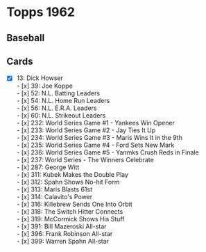 # Topps 1962 
## Baseball

## Cards

- [x] 13: Dick Howser <br>- [x] 39: Joe Koppe <br>- [x] 52: N.L. Batting Leaders <br>- [x] 54: N.L. Home Run Leaders <br>- [x] 56: N.L. E.R.A. Leaders <br>- [x] 60: N.L. Strikeout Leaders <br>- [x] 232: World Series Game #1 - Yankees Win Opener <br>- [x] 233: World Series Game #2 - Jay Ties It Up <br>- [x] 234: World Series Game #3 - Maris Wins It in the 9th <br>- [x] 235: World Series Game #4 - Ford Sets New Mark <br>- [x] 236: World Series Game #5 - Yanmks Crush Reds in Finale <br>- [x] 237: World Series - The Winners Celebrate <br>- [x] 287: George Witt <br>- [x] 311: Kubek Makes the Double Play <br>- [x] 312: Spahn Shows No-hit Form <br>- [x] 313: Maris Blasts 61st <br>- [x] 314: Calavito's Power <br>- [x] 316: Killebrew Sends One Into Orbit <br>- [x] 318: The Switch Hitter Connects <br>- [x] 319: McCormick Shows His Stuff <br>- [x] 391: Bill Mazeroski All-star <br>- [x] 396: Frank Robinson All-star <br>- [x] 399: Warren Spahn All-star <br>
